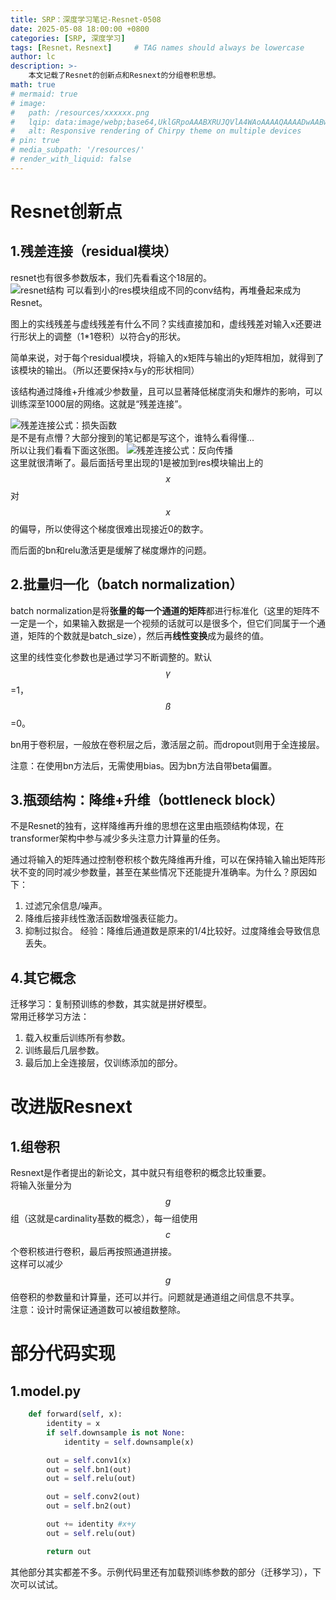 ```yaml
---
title: SRP：深度学习笔记-Resnet-0508
date: 2025-05-08 18:00:00 +0800
categories: [SRP, 深度学习]
tags: [Resnet，Resnext]     # TAG names should always be lowercase
author: lc
description: >-
    本文记载了Resnet的创新点和Resnext的分组卷积思想。
math: true
# mermaid: true
# image:
#   path: /resources/xxxxxx.png
#   lqip: data:image/webp;base64,UklGRpoAAABXRUJQVlA4WAoAAAAQAAAADwAABwAAQUxQSDIAAAARL0AmbZurmr57yyIiqE8oiG0bejIYEQTgqiDA9vqnsUSI6H+oAERp2HZ65qP/VIAWAFZQOCBCAAAA8AEAnQEqEAAIAAVAfCWkAALp8sF8rgRgAP7o9FDvMCkMde9PK7euH5M1m6VWoDXf2FkP3BqV0ZYbO6NA/VFIAAAA
#   alt: Responsive rendering of Chirpy theme on multiple devices
# pin: true
# media_subpath: '/resources/'
# render_with_liquid: false
---
```

# Resnet创新点
## 1.残差连接（residual模块）
resnet也有很多参数版本，我们先看看这个18层的。  
![resnet结构](../assets/img/resnet结构.png)
可以看到小的res模块组成不同的conv结构，再堆叠起来成为Resnet。  
  
图上的实线残差与虚线残差有什么不同？实线直接加和，虚线残差对输入x还要进行形状上的调整（1*1卷积）以符合y的形状。  
  
简单来说，对于每个residual模块，将输入的x矩阵与输出的y矩阵相加，就得到了该模块的输出。（所以还要保持x与y的形状相同）  
  
该结构通过降维+升维减少参数量，且可以显著降低梯度消失和爆炸的影响，可以训练深至1000层的网络。这就是“残差连接”。  

![残差连接公式：损失函数](../assets/img/res1.png)  
是不是有点懵？大部分搜到的笔记都是写这个，谁特么看得懂...  
所以让我们看看下面这张图。
![残差连接公式：反向传播](../assets/img/res2.png)  
这里就很清晰了。最后面括号里出现的1是被加到res模块输出上的$$x$$对$$x$$的偏导，所以使得这个梯度很难出现接近0的数字。  
  
而后面的bn和relu激活更是缓解了梯度爆炸的问题。  
## 2.批量归一化（batch normalization）
batch normalization是将**张量的每一个通道的矩阵**都进行标准化（这里的矩阵不一定是一个，如果输入数据是一个视频的话就可以是很多个，但它们同属于一个通道，矩阵的个数就是batch_size），然后再**线性变换**成为最终的值。  
  
这里的线性变化参数也是通过学习不断调整的。默认$$γ$$=1，$$ß$$=0。  
  
bn用于卷积层，一般放在卷积层之后，激活层之前。而dropout则用于全连接层。  
  
注意：在使用bn方法后，无需使用bias。因为bn方法自带beta偏置。  
## 3.瓶颈结构：降维+升维（bottleneck block）
不是Resnet的独有，这样降维再升维的思想在这里由瓶颈结构体现，在transformer架构中参与减少多头注意力计算量的任务。  
  
通过将输入的矩阵通过控制卷积核个数先降维再升维，可以在保持输入输出矩阵形状不变的同时减少参数量，甚至在某些情况下还能提升准确率。为什么？原因如下：  
1. 过滤冗余信息/噪声。
2. 降维后接非线性激活函数增强表征能力。
3. 抑制过拟合。
经验：降维后通道数是原来的1/4比较好。过度降维会导致信息丢失。
## 4.其它概念
迁移学习：复制预训练的参数，其实就是拼好模型。  
常用迁移学习方法：
1. 载入权重后训练所有参数。
2. 训练最后几层参数。
3. 最后加上全连接层，仅训练添加的部分。  

# 改进版Resnext
## 1.组卷积
Resnext是作者提出的新论文，其中就只有组卷积的概念比较重要。  
将输入张量分为$$g$$组（这就是cardinality基数的概念），每一组使用$$c$$个卷积核进行卷积，最后再按照通道拼接。  
这样可以减少$$g$$倍卷积的参数量和计算量，还可以并行。问题就是通道组之间信息不共享。  
注意：设计时需保证通道数可以被组数整除。  

# 部分代码实现
## 1.model.py
```python
    def forward(self, x):
        identity = x
        if self.downsample is not None:
            identity = self.downsample(x)

        out = self.conv1(x)
        out = self.bn1(out)
        out = self.relu(out)

        out = self.conv2(out)
        out = self.bn2(out)

        out += identity #x+y
        out = self.relu(out)

        return out
```
其他部分其实都差不多。示例代码里还有加载预训练参数的部分（迁移学习），下次可以试试。

<script src="https://giscus.app/client.js"
        data-repo="Le1zyCatt/le1zycatt.github.io"
        data-repo-id="R_kgDOORaJaw"
        data-category="Announcements"
        data-category-id="DIC_kwDOORaJa84Co8xd"
        data-mapping="pathname"
        data-strict="0"
        data-reactions-enabled="1"
        data-emit-metadata="0"
        data-input-position="bottom"
        data-theme="preferred_color_scheme"
        data-lang="zh-CN"
        crossorigin="anonymous"
        async>
</script>
